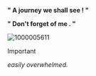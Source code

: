 


**"		A journey we shall see   !		"**

  **"		Don't forget of me   .		"**

  ![1000005611](https://github.com/user-attachments/assets/374d7a3a-f877-4488-a500-eae92ad10711)

> [!IMPORTANT]
> _easily overwhelmed._
